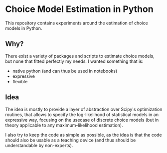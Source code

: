 Choice Model Estimation in Python
=================================

This repository contains experiments around the estimation of choice models in Python.

Why?
----

There exist a variety of packages and scripts to estimate choice models,
but none that fitted perfectly my needs. I wanted something that is:

- native python (and can thus be used in notebooks)
- expressive
- flexible

Idea
----

The idea is mostly to provide a layer of abstraction over Scipy's optimization routines,
that allows to specify the log-likelihood of statistical models in an expressive way,
focusing on the usecase of discrete choice models (but in theory applicable to any maximum-likelihood
estimation).

I also try to keep the code as simple as possible, as the idea is that the code should also be usable
as a teaching device (and thus should be understandable by non-experts).
